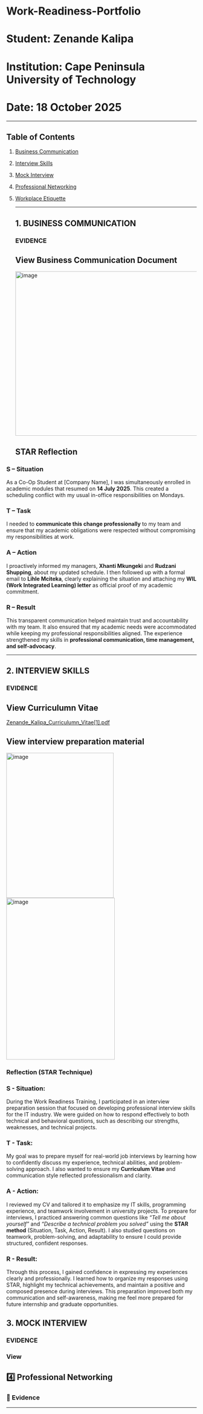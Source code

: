 # Work-Readiness-Portfolio
# Student: Zenande Kalipa
# Institution: Cape Peninsula University of Technology
# Date: 18 October 2025

---

## Table of Contents
1. [Business Communication](#1-business-communication)
2. [Interview Skills](#2-interview-skills)
3. [Mock Interview](#3-mock-interview)
4. [Professional Networking](#4-professional-networking)
5. [Workplace Etiquette](#5-workplace-etiquette)

   ---

   ## 1. BUSINESS COMMUNICATION

   ### EVIDENCE
   ## View Business Communication Document
   <img width="1250" height="434" alt="image" src="https://github.com/user-attachments/assets/e5654422-6b48-45b7-9f1e-ebb378e81e4e" />

   ##  STAR Reflection

### **S – Situation**  
As a Co-Op Student at [Company Name], I was simultaneously enrolled in academic modules that resumed on **14 July 2025**. This created a scheduling conflict with my usual in-office responsibilities on Mondays.

### **T – Task**  
I needed to **communicate this change professionally** to my team and ensure that my academic obligations were respected without compromising my responsibilities at work.

### **A – Action**  
I proactively informed my managers, **Xhanti Mkungeki** and **Rudzani Shupping**, about my updated schedule. I then followed up with a formal email to **Lihle Mciteka**, clearly explaining the situation and attaching my **WIL (Work Integrated Learning) letter** as official proof of my academic commitment.

### **R – Result**  
This transparent communication helped maintain trust and accountability with my team. It also ensured that my academic needs were accommodated while keeping my professional responsibilities aligned. The experience strengthened my skills in **professional communication, time management, and self-advocacy**.

---

## 2. INTERVIEW SKILLS

### EVIDENCE 
## View Curriculumn Vitae
[Zenande_Kalipa_Curriculumn_Vitae[1].pdf](https://github.com/user-attachments/files/22979755/Zenande_Kalipa_Curriculumn_Vitae.1.pdf)

## View interview preparation material
<img width="284" height="383" alt="image" src="https://github.com/user-attachments/assets/3eedef43-0e4e-48b9-9795-295efca0bc80" />
<img width="287" height="427" alt="image" src="https://github.com/user-attachments/assets/d8b4894f-b073-418a-a566-4803e46ea1bc" />

###  Reflection (STAR Technique)

### **S - Situation:**  
During the Work Readiness Training, I participated in an interview preparation session that focused on developing professional interview skills for the IT industry. We were guided on how to respond effectively to both technical and behavioral questions, such as describing our strengths, weaknesses, and technical projects.  

### **T - Task:**  
My goal was to prepare myself for real-world job interviews by learning how to confidently discuss my experience, technical abilities, and problem-solving approach. I also wanted to ensure my **Curriculum Vitae** and communication style reflected professionalism and clarity.  

### **A - Action:**  
I reviewed my CV and tailored it to emphasize my IT skills, programming experience, and teamwork involvement in university projects. To prepare for interviews, I practiced answering common questions like *“Tell me about yourself”* and *“Describe a technical problem you solved”* using the **STAR method** (Situation, Task, Action, Result). I also studied questions on teamwork, problem-solving, and adaptability to ensure I could provide structured, confident responses.  

### **R - Result:**  
Through this process, I gained confidence in expressing my experiences clearly and professionally. I learned how to organize my responses using STAR, highlight my technical achievements, and maintain a positive and composed presence during interviews. This preparation improved both my communication and self-awareness, making me feel more prepared for future internship and graduate opportunities.  


## 3. MOCK INTERVIEW

### EVIDENCE
### View 
















## 4️⃣ Professional Networking

### 🧾 Evidence


---





